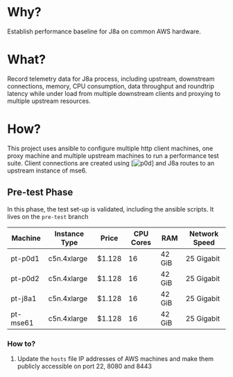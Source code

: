 # Why?
Establish performance baseline for J8a on common AWS hardware.

# What?
Record telemetry data for J8a process, including upstream, downstream
connections, memory, CPU consumption, data throughput and roundtrip latency
while under load from multiple downstream clients and proxying to multiple
upstream resources.

# How?
This project uses ansible to configure multiple http client machines, one
proxy machine and multiple upstream machines to run a performance test suite.
Client connections are created using [![p0d](https://github.com/simonmittag/p0d)]
and J8a routes to an upstream instance of mse6.

## Pre-test Phase
In this phase, the test set-up is validated, including the ansible scripts. It
lives on the `pre-test` branch

| Machine | Instance Type | Price | CPU Cores | RAM | Network Speed |
|-|-|-|-|-|-|
| pt-p0d1  | c5n.4xlarge | $1.128 | 16 | 42 GiB | 25 Gigabit |
| pt-p0d2  | c5n.4xlarge | $1.128 | 16 | 42 GiB | 25 Gigabit |
| pt-j8a1  | c5n.4xlarge | $1.128 | 16 | 42 GiB | 25 Gigabit |
| pt-mse61 | c5n.4xlarge | $1.128 | 16 | 42 GiB | 25 Gigabit |

### How to?
1. Update the `hosts` file IP addresses of AWS machines and make them publicly accessible on
port 22, 8080 and 8443
